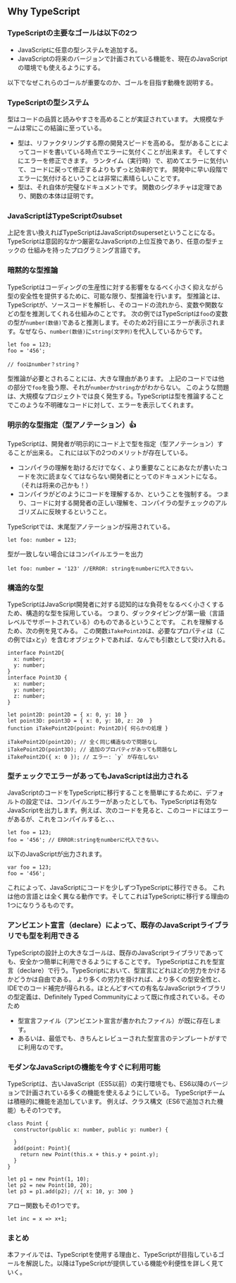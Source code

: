 ## Why TypeScript

### TypeScriptの主要なゴールは以下の2つ
- JavaScriptに任意の型システムを追加する。
- JavaScriptの将来のバージョンで計画されている機能を、現在のJavaScriptの環境でも使えるようにする。

以下でなぜこれらのゴールが重要なのか、ゴールを目指す動機を説明する。

### TypeScriptの型システム
型はコードの品質と読みやすさを高めることが実証されています。
大規模なチームは常にこの結論に至っている。

- 型は、リファクタリングする際の開発スピードを高める。
型があることによってコードを書いている時点でエラーに気付くことが出来ます。
そしてすぐにエラーを修正できます。
ランタイム（実行時）で、初めてエラーに気付いて、コードに戻って修正するよりもずっと効率的です。
開発中に早い段階でエラーに気付けるということは非常に素晴らしいことです。
- 型は、それ自体が完璧なドキュメントです。
関数のシグネチャは定理であり、関数の本体は証明です。

### JavaScriptはTypeScriptのsubset
上記を言い換えればTypeScriptはJavaScriptのsupersetということになる。
TypeScriptは意図的なかつ厳密なJavaScriptの上位互換であり、任意の型チェックの
仕組みを持ったプログラミング言語です。

### 暗黙的な型推論
TypeScriptはコーディングの生産性に対する影響をなるべく小さく抑えながら型の安全性を提供するために、可能な限り、型推論を行います。
型推論とは、TypeScriptが、ソースコードを解析し、そのコードの流れから、変数や関数などの型を推測してくれる仕組みのことです。
次の例ではTypeScriptは`foo`の変数の型が`number(数値)`であると推測します。そのため2行目にエラーが表示されます。なぜなら、`number(数値)`に`string(文字列)`を代入しているからです。

```
let foo = 123;
foo = '456';

// fooはnumber？string？
```

型推論が必要とされることには、大きな理由があります。
上記のコードでは他の部分で`foo`を扱う際、それが`number`か`string`かがわからない。
このような問題は、大規模なプロジェクトでは良く発生する。TypeScriptは型を推論することでこのような不明確なコードに対して、エラーを表示してくれます。

### 明示的な型指定（型アノテーション）👍
TypeScriptは、開発者が明示的にコード上で型を指定（型アノテーション）することが出来る。
これには以下の2つのメリットが存在している。
- コンパイラの理解を助けるだけでなく、より重要なことにあなたが書いたコードを次に読まなくてはならない開発者にとってのドキュメントになる。（それは将来の己かも！）
- コンパイラがどのようにコードを理解するか、ということを強制する。
つまり、コードに対する開発者の正しい理解を、コンパイラの型チェックのアルゴリズムに反映するということ。

TypeScriptでは、末尾型アノテーションが採用されている。
```
let foo: number = 123;
```
型が一致しない場合にはコンパイルエラーを出力
```
let foo: number = '123' //ERROR: stringをnumberに代入できない。
```
### 構造的な型
TypeScriptはJavaScript開発者に対する認知的はな負荷をなるべく小さくするため、構造的な型を採用している。
つまり、ダックタイピングが第一級（言語レベルでサポートされている）のものであるということです。
これを理解するため、次の例を見てみる。
この関数`iTakePoint2D`は、必要なプロパティは（この例では`x`と`y`）を含むオブジェクトであれば、なんでも引数として受け入れる。
```
interface Point2D{
  x: number;
  y: number;
}
interface Point3D {
  x: number;
  y: number;
  z: number;
}

let point2D: point2D = { x: 0, y: 10 }
let point3D: point3D = { x: 0, y: 10, z: 20  }
function iTakePoint2D(point: Point2D){ 何らかの処理 }

iTakePoint2D(point2D); // 全く同じ構造なので問題なし
iTakePoint2D(point3D); // 追加のプロパティがあっても問題なし
iTakePoint2D({ x: 0 }); // エラー: `y` が存在しない
```
### 型チェックでエラーがあってもJavaScriptは出力される
JavaScriptのコードをTypeScriptに移行することを簡単にするために、デフォルトの設定では、コンパイルエラーがあったとしても、TypeScriptは有効なJavaScriptを出力します。例えば、次のコードを見ると、このコードにはエラーがあるが、これをコンパイルすると、、、
```
let foo = 123;
foo = '456'; // ERROR:stringをnumberに代入できない。
```
以下のJavaScriptが出力されます。
```
var foo = 123;
foo = '456';
```
これによって、JavaScriptにコードを少しずつTypeScriptに移行できる。
これは他の言語とは全く異なる動作です。そしてこれはTypeScriptに移行する理由の1つになりうるものです。

### アンビエント宣言（declare）によって、既存のJavaScriptライブラリでも型を利用できる
TypeScriptの設計上の大きなゴールは、既存のJavaScriptライブラリであっても、安全かつ簡単に利用できるようにすることです。
TypeScriptはこれを型宣言（declare）で行う。TypeScriptにおいて、型宣言にどれほどの労力をかけるかどうかは自由である。
より多くの労力を掛ければ、より多くの型安全性と、IDEでのコード補完が得られる。ほとんどすべての有名なJavaScriptライブラリの型定義は、Definitely Typed Communityによって既に作成されている。そのため
- 型宣言ファイル（アンビエント宣言が書かれたファイル）が既に存在します。
- あるいは、最低でも、きちんとレビューされた型宣言のテンプレートがすでに利用なのです。

### モダンなJavaScriptの機能を今すぐに利用可能
TypeScriptは、古いJavaScript（ES5以前）の実行環境でも、ES6以降のバージョンで計画されている多くの機能を使えるようにしている。
TypeScriptチームは積極的に機能を追加しています。
例えば、クラス構文（ES6で追加された機能）もその1つです。
```
class Point {
  constructor(public x: number, public y: number) {

  }
  add(point: Point){
    return new Point(this.x + this.y + point.y);
  }
}

let p1 = new Point(1, 10);
let p2 = new Point(10, 20);
let p3 = p1.add(p2); //{ x: 10, y: 300 }
```
アロー関数もその1つです。
```
let inc = x => x+1;
```

### まとめ
本ファイルでは、TypeScriptを使用する理由と、TypeScriptが目指しているゴールを解説した。以降はTypeScriptが提供している機能や利便性を詳しく見ていく。
